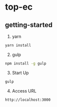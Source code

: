 # top-ec

## getting-started

1. yarn
```sh
yarn install
```

2. gulp
```sh
npm install -g gulp
```

3. Start Up
```sh
gulp
```

4. Access URL
```
http://localhost:3000
```
